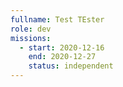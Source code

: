 ```yaml
---
fullname: Test TEster
role: dev
missions:
  - start: 2020-12-16
    end: 2020-12-27
    status: independent
---
```


